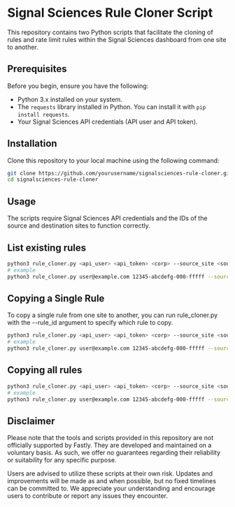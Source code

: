 # Signal Sciences Rule Cloner Script

This repository contains two Python scripts that facilitate the cloning of rules and rate limit rules within the Signal Sciences dashboard from one site to another.

## Prerequisites

Before you begin, ensure you have the following:

- Python 3.x installed on your system.
- The `requests` library installed in Python. You can install it with `pip install requests`.
- Your Signal Sciences API credentials (API user and API token).

## Installation

Clone this repository to your local machine using the following command:

```bash
git clone https://github.com/yourusername/signalsciences-rule-cloner.git
cd signalsciences-rule-cloner
```
## Usage
The scripts require Signal Sciences API credentials and the IDs of the source and destination sites to function correctly.

## List existing rules

```bash
python3 rule_cloner.py <api_user> <api_token> <corp> --source_site <source_site_id> --destination_site <destination_site_id> --show_rules
# example 
python3 rule_cloner.py user@example.com 12345-abcdefg-000-fffff --source_site staging --destination_site production --show_rules
```


## Copying a Single Rule
To copy a single rule from one site to another, you can run rule_cloner.py with the --rule_id argument to specify which rule to copy.

```bash
python3 rule_cloner.py <api_user> <api_token> <corp> --source_site <source_site_id> --destination_site <destination_site_id> --rule_id <rule_id>
# example
python3 rule_cloner.py user@example.com 12345-abcdefg-000-fffff --source_site staging --destination_site production --rule_id 699effd2lop3daf55

```

## Copying all rules

```bash
python3 rule_cloner.py <api_user> <api_token> <corp> --source_site <source_site_id> --destination_site <destination_site_id>
# example
python3 rule_cloner.py user@example.com 12345-abcdefg-000-fffff --source_site staging --destination_site production
```
## Disclaimer
Please note that the tools and scripts provided in this repository are not officially supported by Fastly. They are developed and maintained on a voluntary basis. 
As such, we offer no guarantees regarding their reliability or suitability for any specific purpose.

Users are advised to utilize these scripts at their own risk. Updates and improvements will be made as and when possible, but no fixed timelines can be committed to. 
We appreciate your understanding and encourage users to contribute or report any issues they encounter.
